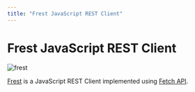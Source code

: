 ```yaml
---
title: "Frest JavaScript REST Client"
---
```


# Frest JavaScript REST Client

![frest](/img/logo-256.png)

[Frest](https://github.com/panjiesw/frest.git) is a JavaScript REST Client implemented using [Fetch API](https://developer.mozilla.org/en-US/docs/Web/API/Fetch_API).

